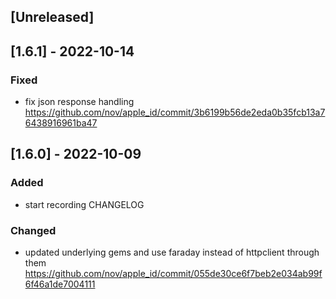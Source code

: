 ## [Unreleased]

## [1.6.1] - 2022-10-14

### Fixed

- fix json response handling https://github.com/nov/apple_id/commit/3b6199b56de2eda0b35fcb13a76438916961ba47


## [1.6.0] - 2022-10-09

### Added

- start recording CHANGELOG

### Changed

- updated underlying gems and use faraday instead of httpclient through them https://github.com/nov/apple_id/commit/055de30ce6f7beb2e034ab99f6f46a1de7004111